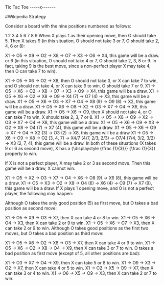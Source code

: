    Tic Tac Toe
  -----x-------
  
#Wikipedia Strategy

Consider a board with the nine positions numbered as follows:

1	2	3
4	5	6
7	8	9
When X plays 1 as their opening move, then O should take 5. Then X takes 9 (in this situation, O should not take 3 or 7, O should take 2, 4, 6 or 8):

X1 → O5 → X9 → O2 → X8 → O7 → X3 → O6 → X4, this game will be a draw.
or 6 (in this situation, O should not take 4 or 7, O should take 2, 3, 8 or 9. In fact, taking 9 is the best move, since a non-perfect player X may take 4, then O can take 7 to win).

X1 → O5 → X6 → O2 → X8, then O should not take 3, or X can take 7 to win, and O should not take 4, or X can take 9 to win, O should take 7 or 9.
X1 → O5 → X6 → O2 → X8 → O7 → X3 → O9 → X4, this game will be a draw.
X1 → O5 → X6 → O2 → X8 → O9 → X4 (7) → O7 (4) → X3, this game will be a draw.
X1 → O5 → X6 → O3 → X7 → O4 → X8 (9) → O9 (8) → X2, this game will be a draw.
X1 → O5 → X6 → O8 → X2 → O3 → X7 → O4 → X9, this game will be a draw.
X1 → O5 → X6 → O9, then X should not take 4, or O can take 7 to win, X should take 2, 3, 7 or 8.
X1 → O5 → X6 → O9 → X2 → O3 → X7 → O4 → X8, this game will be a draw.
X1 → O5 → X6 → O9 → X3 → O2 → X8 → O4 (7) → X7 (4), this game will be a draw.
X1 → O5 → X6 → O9 → X7 → O4 → X2 (3) → O3 (2) → X8, this game will be a draw
X1 → O5 → X6 → O9 → X8 → O2 (3, 4, 7) → X4/7 (4/7, 2/3, 2/3) → O7/4 (7/4, 3/2, 3/2) → X3 (2, 7, 4), this game will be a draw.
In both of these situations (X takes 9 or 6 as second move), X has a {\displaystyle {\frac {1}{3}}} {\frac {1}{3}} property to win.

If X is not a perfect player, X may take 2 or 3 as second move. Then this game will be a draw, X cannot win.

X1 → O5 → X2 → O3 → X7 → O4 → X6 → O8 (9) → X9 (8), this game will be a draw.
X1 → O5 → X3 → O2 → X8 → O4 (6) → X6 (4) → O9 (7) → X7 (9), this game will be a draw.
If X plays 1 opening move, and O is not a perfect player, the following may happen:

Although O takes the only good position (5) as first move, but O takes a bad position as second move:

X1 → O5 → X9 → O3 → X7, then X can take 4 or 8 to win.
X1 → O5 → X6 → O4 → X3, then X can take 2 or 9 to win.
X1 → O5 → X6 → O7 → X3, then X can take 2 or 9 to win.
Although O takes good positions as the first two moves, but O takes a bad position as third move:

X1 → O5 → X6 → O2 → X8 → O3 → X7, then X can take 4 or 9 to win.
X1 → O5 → X6 → O2 → X8 → O4 → X9, then X can take 3 or 7 to win.
O takes a bad position as first move (except of 5, all other positions are bad):

X1 → O3 → X7 → O4 → X9, then X can take 5 or 8 to win.
X1 → O9 → X3 → O2 → X7, then X can take 4 or 5 to win.
X1 → O2 → X5 → O9 → X7, then X can take 3 or 4 to win.
X1 → O6 → X5 → O9 → X3, then X can take 2 or 7 to win.
